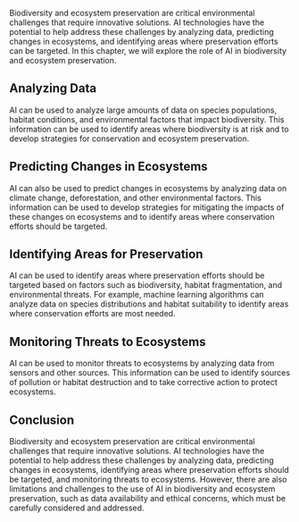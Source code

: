 

Biodiversity and ecosystem preservation are critical environmental challenges that require innovative solutions. AI technologies have the potential to help address these challenges by analyzing data, predicting changes in ecosystems, and identifying areas where preservation efforts can be targeted. In this chapter, we will explore the role of AI in biodiversity and ecosystem preservation.

Analyzing Data
--------------

AI can be used to analyze large amounts of data on species populations, habitat conditions, and environmental factors that impact biodiversity. This information can be used to identify areas where biodiversity is at risk and to develop strategies for conservation and ecosystem preservation.

Predicting Changes in Ecosystems
--------------------------------

AI can also be used to predict changes in ecosystems by analyzing data on climate change, deforestation, and other environmental factors. This information can be used to develop strategies for mitigating the impacts of these changes on ecosystems and to identify areas where conservation efforts should be targeted.

Identifying Areas for Preservation
----------------------------------

AI can be used to identify areas where preservation efforts should be targeted based on factors such as biodiversity, habitat fragmentation, and environmental threats. For example, machine learning algorithms can analyze data on species distributions and habitat suitability to identify areas where conservation efforts are most needed.

Monitoring Threats to Ecosystems
--------------------------------

AI can be used to monitor threats to ecosystems by analyzing data from sensors and other sources. This information can be used to identify sources of pollution or habitat destruction and to take corrective action to protect ecosystems.

Conclusion
----------

Biodiversity and ecosystem preservation are critical environmental challenges that require innovative solutions. AI technologies have the potential to help address these challenges by analyzing data, predicting changes in ecosystems, identifying areas where preservation efforts should be targeted, and monitoring threats to ecosystems. However, there are also limitations and challenges to the use of AI in biodiversity and ecosystem preservation, such as data availability and ethical concerns, which must be carefully considered and addressed.
